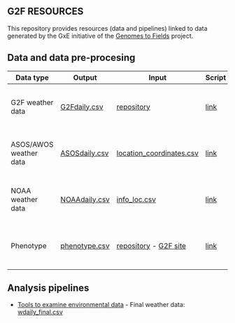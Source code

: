 ## G2F RESOURCES


This repository provides resources (data and pipelines) linked to data generated by the GxE initiative of the [Genomes to Fields](https://www.genomes2fields.org/) project.

## Data and data pre-procesing

|Data type|Output|Input|Script|Comments|
|---------|------|------|------|--------|
|G2F weather data|[G2Fdaily.csv](https://github.com/QuantGen/G2F_RESOURCES/blob/main/Data/OutputFiles/G2Fdaily.csv)|[repository](https://github.com/QuantGen/G2F_RESOURCES/tree/main/Data/EnvironmentalCovariates)|[link](https://github.com/QuantGen/G2F_RESOURCES/blob/main/G2FWeatherData.md)|Reads G2F weather data and calculates daily data|
|ASOS/AWOS weather data|[ASOSdaily.csv](https://github.com/QuantGen/G2F_RESOURCES/blob/main/Data/OutputFiles/ASOSdaily.csv)|[location_coordinates.csv](https://github.com/QuantGen/G2F_RESOURCES/blob/main/Data/Metadata/location_coordinates.csv)|[link](https://github.com/QuantGen/G2F_RESOURCES/blob/main/ASOSWeatherData.md)|Gets daily weather data from ASOS/AWOS networks|
|NOAA weather data|[NOAAdaily.csv](https://github.com/QuantGen/G2F_RESOURCES/blob/main/Data/OutputFiles/NOAAdaily.csv)|[info_loc.csv](https://github.com/QuantGen/G2F_RESOURCES/blob/main/Data/OutputFiles/info_loc.csv)|[link](https://github.com/QuantGen/G2F_RESOURCES/blob/main/NOAAWeatherData.md)|Gets daily weather data from NOAA networks|
|Phenotype|[phenotype.csv](https://github.com/QuantGen/G2F_RESOURCES/blob/main/Data/OutputFiles/phenotypes.csv)|[repository](https://github.com/QuantGen/G2F_RESOURCES/tree/main/Data/Phenotypes) - [G2F site](https://www.genomes2fields.org/resources/)|[link](https://github.com/QuantGen/G2F_RESOURCES/blob/main/phenotypes.md)|Formats the phenotype data into a friendly dataset|

## Analysis pipelines

 - [Tools to examine environmental data](https://github.com/QuantGen/G2F_RESOURCES/blob/main/ExamineEnvData.md)
       - Final weather data: [wdaily_final.csv](https://github.com/QuantGen/G2F_RESOURCES/blob/main/Data/OutputFiles/wdaily_final.csv)

<!-- 
 - [Baseline model with lme4]()
 - [Genomic relationships and DNA-derived PCs]()
 - [Genomic Regession using BGLR]()
 - [...]
-->
 
